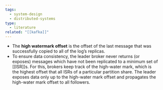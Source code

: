 ```yaml
---
tags:
  - system-design
  - distributed-systems
type:
  - literature
related: "[[kafka]]"
---
```

- The **high watermark offset** is the offset of the last message that was successfully copied to all of the log’s replicas.
- To ensure data consistency, the leader broker never returns (or exposes) messages which have not been replicated to a minimum set of [[ISR]]s. For this, brokers keep track of the high-water mark, which is the highest offset that all ISRs of a particular partition share. The leader exposes data only up to the high-water mark offset and propagates the high-water mark offset to all followers. 